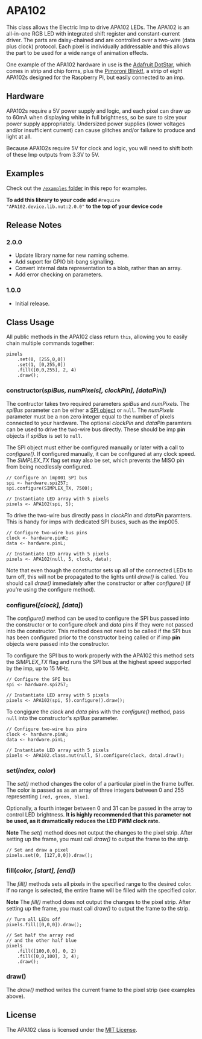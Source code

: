 # APA102

This class allows the Electric Imp to drive APA102 LEDs. The APA102 is an all-in-one RGB LED with integrated shift register and constant-current driver. The parts are daisy-chained and are controlled over a two-wire (data plus clock) protocol. Each pixel is individually addressable and this allows the part to be used for a wide range of animation effects.

One example of the APA102 hardware in use is the [Adafruit DotStar](http://www.adafruit.com/categories/340), which comes in strip and chip forms, plus the [Pimoroni Blinkt!](https://shop.pimoroni.com/products/blinkt), a strip of eight APA102s designed for the Raspberry Pi, but easily connected to an imp.

## Hardware

APA102s require a 5V power supply and logic, and each pixel can draw up to 60mA when displaying white in full brightness, so be sure to size your power supply appropriately. Undersized power supplies (lower voltages and/or insufficient current) can cause glitches and/or failure to produce and light at all.

Because APA102s require 5V for clock and logic, you will need to shift both of these Imp outputs from 3.3V to 5V.

## Examples

Check out the [`/examples` folder](./examples) in this repo for examples.

**To add this library to your code add** `#require "APA102.device.lib.nut:2.0.0"` **to the top of your device code**

## Release Notes

### 2.0.0

- Update library name for new naming scheme.
- Add suport for GPIO bit-bang signalling.
- Convert internal data representation to a blob, rather than an array.
- Add error checking on parameters.

### 1.0.0

- Initial release.

## Class Usage

All public methods in the APA102 class return `this`, allowing you to easily chain multiple commands together:

```squirrel
pixels
    .set(0, [255,0,0])
    .set(1, [0,255,0])
    .fill([0,0,255], 2, 4)
    .draw();
```

### constructor(*spiBus, numPixels[, clockPin], [dataPin]*)

The contructor takes two required parameters *spiBus* and *numPixels*. The *spiBus* parameter can be either a [SPI object](https://electricimp.com/docs/api/hardware/spi/) or `null`. The *numPixels* parameter must be a non zero integer equal to the number of pixels connected to your hardware. The optional *clockPin* and *dataPin* paramters can be used to drive the two-wire bus directly. These should be imp **pin** objects if *spiBus* is set to `null`.
 
The SPI object must either be configured manually or later with a call to *configure()*. If configured manually, it can be configured at any clock speed. The *SIMPLEX_TX* flag set may also be set, which prevents the MISO pin from being needlessly configured.

```squirrel
// Configure an imp001 SPI bus
spi <- hardware.spi257;
spi.configure(SIMPLEX_TX, 7500);

// Instantiate LED array with 5 pixels
pixels <- APA102(spi, 5);
```

To drive the two-wire bus directly pass in *clockPin* and *dataPin* paramters. This is handy for imps with dedicated SPI buses, such as the imp005.

```squirrel
// Configure two-wire bus pins
clock <- hardware.pinK;
data <- hardware.pinL;

// Instantiate LED array with 5 pixels
pixels <- APA102(null, 5, clock, data);
```

Note that even though the constructor sets up all of the connected LEDs to turn off, this will not be propagated to the lights until *draw()* is called.  You should call *draw()* immediately after the constructor or after *configure()* (if you’re using the configure method).

### configure(*[clock], [data]*)

The *configure()* method can be used to configure the SPI bus passed into the constructor or to configure *clock* and *data* pins if they were not passed into the constructor. This method does not need to be called if the SPI bus has been configured prior to the constructor being called or if imp **pin** objects were passed into the constructor.

To configure the SPI bus to work properly with the APA102 this method sets the *SIMPLEX_TX* flag and runs the SPI bus at the highest speed supported by the imp, up to 15 MHz.

```squirrel
// Configure the SPI bus
spi <- hardware.spi257;

// Instantiate LED array with 5 pixels
pixels <- APA102(spi, 5).configure().draw();
```

To congigure the *clock* and *data* pins with the *configure()* method, pass `null` into the constructor's *spiBus* parameter. 

```squirrel
// Configure two-wire bus pins
clock <- hardware.pinK;
data <- hardware.pinL;

// Instantiate LED array with 5 pixels
pixels <- APA102.class.nut(null, 5).configure(clock, data).draw();
```

### set(*index, color*)

The *set()* method changes the color of a particular pixel in the frame buffer. The color is passed as as an array of three integers between 0 and 255 representing `[red, green, blue]`.

Optionally, a fourth integer between 0 and 31 can be passed in the array to control LED brightness. **It is highly recommended that this parameter not be used, as it dramatically reduces the LED PWM clock rate.**

**Note** The *set()* method does not output the changes to the pixel strip. After setting up the frame, you must call *draw()* to output the frame to the strip.

```squirrel
// Set and draw a pixel
pixels.set(0, [127,0,0]).draw();
```

### fill(*color, [start], [end]*)

The *fill()* methods sets all pixels in the specified range to the desired color. If no range is selected, the entire frame will be filled with the specified color.

**Note** The *fill()* method does not output the changes to the pixel strip. After setting up the frame, you must call *draw()* to output the frame to the strip.

```squirrel
// Turn all LEDs off
pixels.fill([0,0,0]).draw();
```

```squirrel
// Set half the array red
// and the other half blue
pixels
    .fill([100,0,0], 0, 2)
    .fill([0,0,100], 3, 4);
    .draw();
```

### draw()

The *draw()* method writes the current frame to the pixel strip (see examples above).

## License

The APA102 class is licensed under the [MIT License](./LICENSE).

